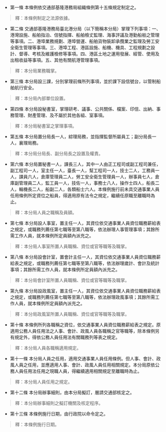* 第一條 本條例依交通部基隆港務局組織條例第十五條規定制定之。

> 釋：本條例制定之法源依據。

* 第二條 交通部基隆港務局臺北港分局（以下簡稱本分局）掌理下列事項：一、港灣設施、船舶指泊、信號指揮、船舶檢丈監理、海事評議及港勤船舶之管理等事項。二、港埠業務規劃、港埠營運、船舶貨物裝卸承攬業之監理及勞工安全衛生管理等事項。三、港埠工程、港區設施、船機、機具、工程規劃之設計、督導、考核及維護檢修等事項。四、港區土地之運用發展、經管、使用及出租收益等事項。五、其他有關航港管理事項。

> 釋：本分局業務職掌。

* 第三條 本分局設三課，分別掌理前條所列事項，並於課下設信號台，以管制船舶航行安全。

> 釋：本分局內部單位設置。

* 第四條 本分局設秘書室，掌理研考、議事、公共關係、檔案、印信、出納、事務管理、財產管理、及不屬於其他各組、室事項。

> 釋：本分局秘書室之掌理事項。

* 第五條 本分局置分局長一人，綜理局務，並指揮監督所屬員工；副分局長一人，襄理局務。

> 釋：本分局分局長、副分局長之設置及權責。

* 第六條 本分局置秘書一人，課長三人，其中一人由正工程司或副工程司兼任，副工程司一人，室主任一人，臺長一人，幫工程司一人，技士二人，工務員一人，課員六人，倉庫管理員二人，勞工安全衛生管理員一人，辦事員七人，倉庫副管理員二人，監工員一人，技佐一人，事務士八人，操作士四人，船長二人，輪機長二人，船副二人，各類船士六人。本條例施行前未具交通事業人員任用條例所定資位之船員，得適用原有法令之規定，繼續任原職至離職時為止。

> 釋：本分局人員之職稱及員額。

* 第七條 本分局設人事室，置主任一人，其資位依交通事業人員資位職務薪給表之規定，或職務列薦任第七職等至第八職等，依法辦理人事管理事項；其餘所需工作人員，就本條例所定員額內派充之。

> 釋：本分局人事室所置人員職稱、資位或官等職等及職掌。

* 第八條 本分局設會計室，置會計主任一人，其資位依交通事業人員資位職務薪給表之規定，或職務列薦任第七職等至第八職等，依法辦理歲計、會計及統計事項；其餘所需工作人員，就本條例所定員額內派充之。

> 釋：本分局會計室所置人員職稱、資位或官等職等及職掌。

* 第九條 本分局設政風室，置主任一人，其資位依交通事業人員資位職務薪給表之規定，或職務列薦任第七職等至第八職等，依法辦理政風事項；其餘所需工作人員，就本條例所定員額內派充之。

> 釋：本分局政風室所置人員職稱、資位或官等職等及職掌。

* 第十條 本條例所列各職稱之資位，依交通事業人員資位職務薪給表之規定。原適用公務人員任用法之人事、會計、政風人員各職稱之官等職等，除本條例另有規定外，得依公務人員任用法有關職務列等表之規定。

> 釋：本分局人員各職稱適用規定。

* 第十一條 本分局人員之任用，適用交通事業人員任用條例。但人事、會計、政風人員之任用，並應適用人事、會計、政風人員任用相關規定。本分局原依公務人員任用法任用之現職人員，得繼續適用相關規定至離職時為止。

> 釋：本分局人員任用之規定。

* 第十二條 本分局辦事細則，由本分局擬訂，層請交通部核定之。

> 釋：本分局辦事細則之擬訂機關及核定程序。

* 第十三條 本條例施行日期，由行政院以命令定之。

> 釋：本條例施行日期。

